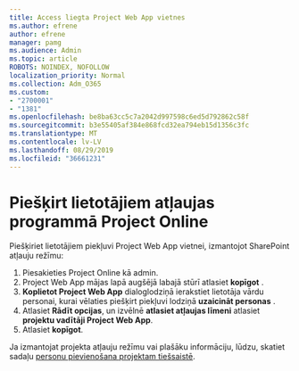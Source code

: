 ```yaml
---
title: Access liegta Project Web App vietnes
ms.author: efrene
author: efrene
manager: pamg
ms.audience: Admin
ms.topic: article
ROBOTS: NOINDEX, NOFOLLOW
localization_priority: Normal
ms.collection: Adm_O365
ms.custom:
- "2700001"
- "1381"
ms.openlocfilehash: be8ba63cc5c7a2042d997598c6ed5d792862c58f
ms.sourcegitcommit: b3e55405af384e868fcd32ea794eb15d1356c3fc
ms.translationtype: MT
ms.contentlocale: lv-LV
ms.lasthandoff: 08/29/2019
ms.locfileid: "36661231"
---
```

# <a name="give-users-permissions-in-project-online"></a>Piešķirt lietotājiem atļaujas programmā Project Online

Piešķiriet lietotājiem piekļuvi Project Web App vietnei, izmantojot SharePoint atļauju režīmu:

1. Piesakieties Project Online kā admin.
2. Project Web App mājas lapā augšējā labajā stūrī atlasiet **kopīgot** .
3. **Koplietot Project Web App** dialoglodziņā ierakstiet lietotāja vārdu personai, kurai vēlaties piešķirt piekļuvi lodziņā **uzaicināt personas** .
4. Atlasiet **Rādīt opcijas**, un izvēlnē **atlasiet atļaujas līmeni** atlasiet **projektu vadītāji Project Web App**.
5. Atlasiet **kopīgot**.

Ja izmantojat projekta atļauju režīmu vai plašāku informāciju, lūdzu, skatiet sadaļu [personu pievienošana projektam tiešsaistē](https://docs.microsoft.com/projectonline/step-2-add-people-to-project-online).
